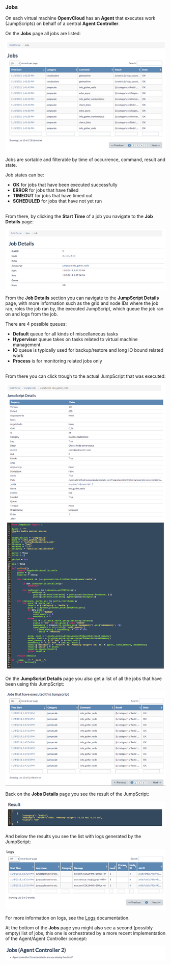 ### Jobs

On each virtual machine **OpenvCloud** has an **Agent** that executes work (JumpScripts) on behalf of a central **Agent Controller**.

On the **Jobs** page all jobs are listed:

![[]](Jobs.png)

Jobs are sortable and filterable by time of occurrence, command, result and state.

Job states can be:

- **OK** for jobs that have been executed successfully
- **ERROR** for jobs that have failed
- **TIMEOUT** for jobs that have timed out
- **SCHEDULED** for jobs that have not yet run

<br/>From there, by clicking the **Start Time** of a job you navigate to the **Job Details** page:

![[]](JobDetails.png)

From the **Job Details** section you can navigate to the **JumpScript Details** page, with more information such as the grid and node IDs where the job ran, roles the job ran by, the executed JumpScript, which queue the job ran on and logs from the job.

There are 4 possible queues:

- **Default** queue for all kinds of miscellaneous tasks
- **Hypervisor** queue takes on tasks related to virtual machine management
- **IO** queue is typically used for backup/restore and long IO bound related work
- **Process** is for monitoring related jobs only

<br/>From there you can click trough to the actual JumpScript that was executed:

![[]](JumpScriptDetails.png)
![[]](JumpScript.png)

On the **JumpScript Details** page you also get a list of all the jobs that have been using this JumpScript:

![[]](Jobs3.png)

Back on the **Jobs Details** page you see the result of the JumpScript:

![[]](Result.png)

And below the results you see the list with logs generated by the JumpScript:

![[]](Logs.png)

For more information on logs, see the [Logs](../Logs/Logs.md) documentation.

At the bottom of the **Jobs** page you might also see a second (possibly empty) list of jobs, this one is orchestrated by a more recent implementation of the Agent/Agent Controller concept:

![[]](Jobs2.png)
